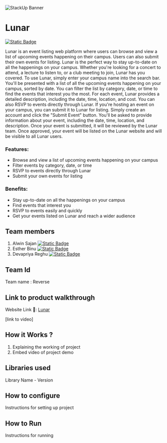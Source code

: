 ![StackUp Banner](https://tinkerhub.frappe.cloud/files/stackup%20banner.jpeg)


# Lunar

 [![Static Badge](https://img.shields.io/badge/🔮-Lunar-f29111)](https://alwin-sajan.github.io/Event-Listing-Platform/)

Lunar is an event listing web platform where users can browse and view a list of upcoming events happening on their campus. Users can also submit their own events for listing.
Lunar is the perfect way to stay up-to-date on all the happenings on your campus. Whether you're looking for a concert to attend, a lecture to listen to, or a club meeting to join, Lunar has you covered.
To use Lunar, simply enter your campus name into the search bar. You'll be presented with a list of all the upcoming events happening on your campus, sorted by date. You can filter the list by category, date, or time to find the events that interest you the most.
For each event, Lunar provides a detailed description, including the date, time, location, and cost. You can also RSVP to events directly through Lunar.
If you're hosting an event on your campus, you can submit it to Lunar for listing. Simply create an account and click the "Submit Event" button. You'll be asked to provide information about your event, including the date, time, location, and description.
Once your event is submitted, it will be reviewed by the Lunar team. Once approved, your event will be listed on the Lunar website and will be visible to all Lunar users.

### Features:
* Browse and view a list of upcoming events happening on your campus
* Filter events by category, date, or time
* RSVP to events directly through Lunar
* Submit your own events for listing

### Benefits:
* Stay up-to-date on all the happenings on your campus
* Find events that interest you
* RSVP to events easily and quickly
* Get your events listed on Lunar and reach a wider audience

## Team members
1. Alwin Sajan  [![Static Badge](https://img.shields.io/badge/🔗-Alwin_Sajan-f29111)](https://github.com/Alwin-Sajan)
2. Esther Binu  [![Static Badge](https://img.shields.io/badge/🔗-Esther_Binu-f29111)](https://github.com/EstherBinu)
3. Devapriya Reghu  [![Static Badge](https://img.shields.io/badge/🔗-Devapriya_Reghu-f29111)](https://github.com/devarx-dev)
## Team Id
Team name : Reverse
## Link to product walkthrough
Website Link 🔗: <a href="https://alwin-sajan.github.io/Event-Listing-Platform/">Lunar</a>


[link to video]
## How it Works ?
1. Explaining the working of project
2. Embed video of project demo
## Libraries used
Library Name - Version
## How to configure
Instructions for setting up project
## How to Run
Instructions for running
